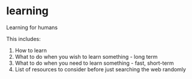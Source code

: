 # learning
Learning for humans

This includes:
1. How to learn
2. What to do when you wish to learn something - long term
3. What to do when you need to learn something - fast, short-term
4. List of resources to consider before just searching the web randomly
